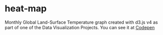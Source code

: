 # heat-map
Monthly Global Land-Surface Temperature graph created with d3.js v4 as part of one of the Data Visualization Projects. You can see it at [Codepen](https://codepen.io/val-tap-tor/full/djbxwv/)
